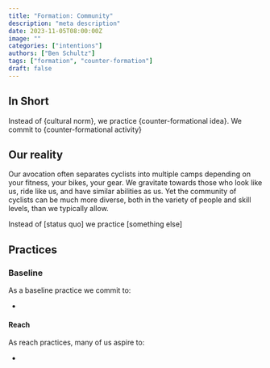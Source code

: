 ```yaml
---
title: "Formation: Community"
description: "meta description"
date: 2023-11-05T08:00:00Z
image: ""
categories: ["intentions"]
authors: ["Ben Schultz"]
tags: ["formation", "counter-formation"]
draft: false
---
```


## In Short

Instead of {cultural norm}, we practice {counter-formational idea}. We commit to {counter-formational activity}

## Our reality

Our avocation often separates cyclists into multiple camps depending on your fitness, your bikes, your gear. We gravitate towards those who look like us, ride like us, and have similar abilities as us. Yet the community of cyclists can be much more diverse, both in the variety of people and skill levels, than we typically allow.

Instead of [status quo] we practice [something else]

## Practices

### Baseline

As a baseline practice we commit to:

-

#### Reach

As reach practices, many of us aspire to:

-
